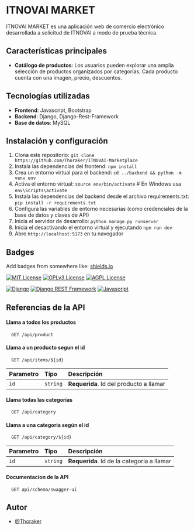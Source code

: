 # ITNOVAI MARKET

ITNOVAI MARKET es una aplicación web de comercio electrónico desarrollada a solicitud de ITNOVAI a modo de prueba técnica.

## Características principales

- **Catálogo de productos**: Los usuarios pueden explorar una amplia selección de productos organizados por categorías. Cada producto cuenta con una imagen, precio, descuentos.

## Tecnologías utilizadas

- **Frontend**: Javascript, Bootstrap
- **Backend**: Django, Django-Rest-Framework
- **Base de datos**: MySQL

## Instalación y configuración

1. Clona este repositorio: `git clone https://github.com/Thoraker/ITNOVAI-Marketplace`
2. Instala las dependencias del frontend: `npm install`
3. Crea un entorno virtual para el backend: `cd ../backend && python -m venv env`
4. Activa el entorno virtual: `source env/bin/activate` # En Windows usa `env\Scripts\activate`
5. Instala las dependencias del backend desde el archivo requirements.txt: `pip install -r requirements.txt`
6. Configura las variables de entorno necesarias (como credenciales de la base de datos y claves de API)
7. Inicia el servidor de desarrollo: `python manage.py runserver`
8. Inicia el desactivando el entorno virtual y ejecutando `npm run dev`
9. Abre `http://localhost:5173` en tu navegador

   
## Badges

Add badges from somewhere like: [shields.io](https://shields.io/)

[![MIT License](https://img.shields.io/badge/License-MIT-green.svg)](https://choosealicense.com/licenses/mit/)
[![GPLv3 License](https://img.shields.io/badge/License-GPL%20v3-yellow.svg)](https://opensource.org/licenses/)
[![AGPL License](https://img.shields.io/badge/license-AGPL-blue.svg)](http://www.gnu.org/licenses/agpl-3.0)

[![Django](https://img.shields.io/badge/Django-5.0.3-blue.svg)](https://www.djangoproject.com/)
[![Django REST Framework](https://img.shields.io/badge/Django%20REST%20Framework-v3.15.1-orange.svg)](https://www.django-rest-framework.org/)
[![Javascript](https://img.shields.io/badge/Node-20.11.0-blue.svg)](https://nodejs.org/en/)

## Referencias de la API

#### Llama a todos los productos

```http
  GET /api/product
```

#### Llama a un producto segun el id

```http
  GET /api/items/${id}
```

| Parametro | Tipo     | Descripción                             |
| :-------- | :------- | :-------------------------------------- |
| `id`      | `string` | **Requerida**. Id del producto a llamar |

#### Llama todas las categorias

```http
  GET /api/category
```

#### Llama a una categoria según el id

```http
  GET /api/category/${id}
```

| Parametro | Tipo     | Descripción                                |
| :-------- | :------- | :----------------------------------------- |
| `id`      | `string` | **Requerida**. Id de la categoria a llamar |

#### Documentacion de la API

```http
  GET api/schema/swagger-ui
```

## Autor

- [@Thoraker](https://www.github.com/Thoraker)

